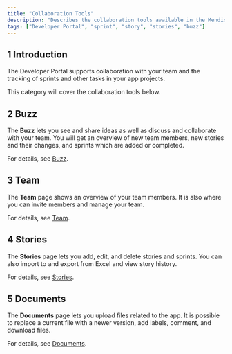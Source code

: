 ```yaml
---
title: "Collaboration Tools"
description: "Describes the collaboration tools available in the Mendix Developer Portal."
tags: ["Developer Portal", "sprint", "story", "stories", "buzz"]
---
```


## 1 Introduction

The Developer Portal supports collaboration with your team and the tracking of sprints and other tasks in your app projects.

This category will cover the collaboration tools below.

## 2 Buzz

The **Buzz** lets you see and share ideas as well as discuss and collaborate with your team. You will get an overview of new team members, new stories and their changes, and sprints which are added or completed.

For details, see [Buzz](buzz).

## 3 Team

The **Team** page shows an overview of your team members. It is also where you can invite members and manage your team.

For details, see [Team](team).

## 4 Stories

The **Stories** page lets you add, edit, and delete stories and sprints. You can also import to and export from Excel and view story history.

For details, see [Stories](stories).

## 5 Documents

The **Documents** page lets you upload files related to the app. It is possible to replace a current file with a newer version, add labels, comment, and download files.

For details, see [Documents](documents).
